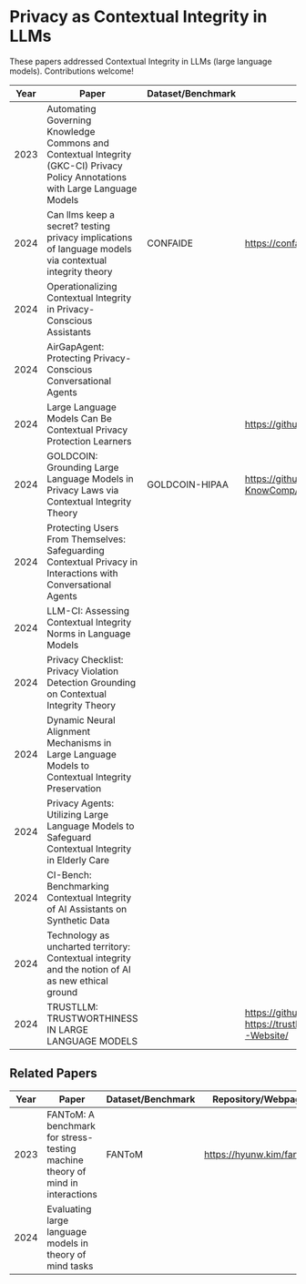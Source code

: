 # Privacy as Contextual Integrity in LLMs

These papers addressed Contextual Integrity in LLMs (large language models). Contributions welcome!

| Year | Paper | Dataset/Benchmark | Repository/Webpage 
|------| --- |-------------------| --- |
|2023| Automating Governing Knowledge Commons and Contextual Integrity (GKC-CI) Privacy Policy Annotations with Large Language Models ||
| 2024 | Can llms keep a secret? testing privacy implications of language models via contextual integrity theory|         CONFAIDE          |https://confaide.github.io/
| 2024 | Operationalizing Contextual Integrity in Privacy-Conscious Assistants | 
|2024 | AirGapAgent: Protecting Privacy-Conscious Conversational Agents ||
| 2024 | Large Language Models Can Be Contextual Privacy Protection Learners|| https://github.com/Yijia-Xiao/PPLM
| 2024 | GOLDCOIN: Grounding Large Language Models in Privacy Laws via Contextual Integrity Theory |GOLDCOIN-HIPAA|https://github.com/HKUST-KnowComp/GoldCoin
|2024 | Protecting Users From Themselves: Safeguarding Contextual Privacy in Interactions with Conversational Agents| 
|2024 | LLM-CI: Assessing Contextual Integrity Norms in Language Models||
|2024| Privacy Checklist: Privacy Violation Detection Grounding on Contextual Integrity Theory||
|2024| Dynamic Neural Alignment Mechanisms in Large Language Models to Contextual Integrity Preservation ||
|2024| Privacy Agents: Utilizing Large Language Models to Safeguard Contextual Integrity in Elderly Care ||
|2024| CI-Bench: Benchmarking Contextual Integrity of AI Assistants on Synthetic Data||
|2024| Technology as uncharted territory: Contextual integrity and the notion of AI as new ethical ground||
|2024| TRUSTLLM: TRUSTWORTHINESS IN LARGE LANGUAGE MODELS||https://github.com/HowieHwong/TrustLLM   https://trustllmbenchmark.github.io/TrustLLM-Website/


## Related Papers
| Year | Paper | Dataset/Benchmark | Repository/Webpage 
|------| --- |-------------------| --- |
|2023|FANToM: A benchmark for stress-testing machine theory of mind in interactions| FANToM            |https://hyunw.kim/fantom
|2024| Evaluating large language models in theory of mind tasks||